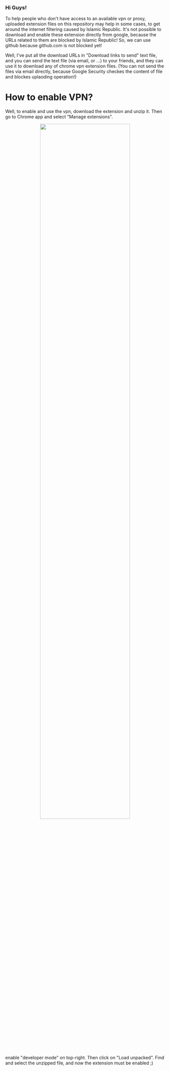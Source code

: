 
<h3>
Hi Guys!
</h3>
To help people who don't have access to an available vpn or proxy, uploaded extension files on this repository may help in some cases,
to get around the internet filtering caused by Islamic Republic.
It's not possible to download and enable these extension directly from google, because the URLs related to them are blocked by Islamic Republic!
So, we can use github because github.com is not blocked yet!

Well, I've put all the download URLs in "Download links to send" text file,
and you can send the text file (via email, or ...) to your friends, and they can use it to download any of chrome vpn extension files.
(You can not send the files via email directly, because Google Security checkes the content of file and blockes uplaoding operation!)

# How to enable VPN?
Well, to enable and use the vpn, download the extension and unzip it. Then go to Chrome app and select "Manage extensions".

<p align='center'>
  <img src="https://github.com/AliirezaMohammadii/VPN-Extensions-for-Chrome/blob/main/images/select%20Manage%20extensions.png" width='75%' height='75%' />
</p>

enable "developer mode" on top-right. Then click on "Load unpacked". Find and select the unzipped file, and now the extension must be enabled ;)
